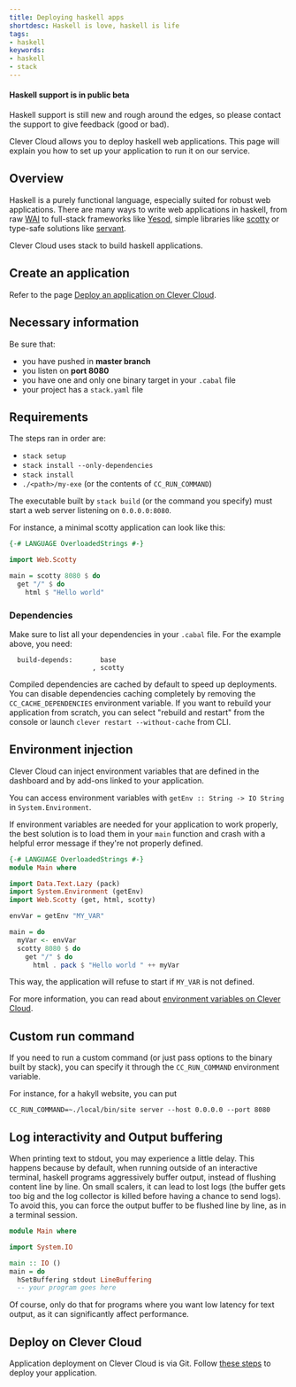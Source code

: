 ```yaml
---
title: Deploying haskell apps
shortdesc: Haskell is love, haskell is life
tags:
- haskell
keywords:
- haskell
- stack
---
```


<div class="panel panel-warning">
  <div class="panel-heading">
     <h4>Haskell support is in public beta</h4>
  </div>
  <div class="panel-body">
    Haskell support is still new and rough around the edges, so please contact
the support to give feedback (good or bad).
  </div>
</div>

Clever Cloud allows you to deploy haskell web applications. This page will explain
you how to set up your application to run it on our service.

## Overview

Haskell is a purely functional language, especially suited for robust web
applications. There are many ways to write web applications in haskell, from
raw [WAI](https://hackage.haskell.org/package/wai) to full-stack frameworks
like [Yesod](http://www.yesodweb.com/), simple libraries like
[scotty](https://hackage.haskell.org/package/scotty) or
type-safe solutions like [servant](https://haskell-servant.github.io/).

Clever Cloud uses stack to build haskell applications.

## Create an application

Refer to the page [Deploy an application on Clever Cloud](/doc/clever-cloud-overview/add-application/).

## Necessary information

Be sure that:

* you have pushed in <b>master branch</b>
* you listen on <b>port 8080</b>
* you have one and only one binary target in your `.cabal` file
* your project has a `stack.yaml` file

## Requirements

The steps ran in order are:

 - `stack setup`
 - `stack install --only-dependencies`
 - `stack install`
 - `./<path>/my-exe` (or the contents of `CC_RUN_COMMAND`)

The executable built by `stack build` (or the command you specify) must start a
web server listening on `0.0.0.0:8080`.

For instance, a minimal scotty application can look like this:

```haskell
{-# LANGUAGE OverloadedStrings #-}

import Web.Scotty

main = scotty 8080 $ do
  get "/" $ do
    html $ "Hello world"
```

### Dependencies

Make sure to list all your dependencies in your `.cabal` file. For the example
above, you need:

```
  build-depends:       base
                     , scotty
```

Compiled dependencies are cached by default to speed up deployments. You can
disable dependencies caching completely by removing the `CC_CACHE_DEPENDENCIES`
environment variable. If you want to rebuild your application from scratch,
you can select "rebuild and restart" from the console or launch `clever
restart --without-cache` from CLI.

## Environment injection

Clever Cloud can inject environment variables that are defined in the
dashboard and by add-ons linked to your application.

You can access environment variables with `getEnv :: String -> IO String` in
`System.Environment`.

If environment variables are needed for your application to work properly, the
best solution is to load them in your `main` function and crash with a helpful
error message if they're not properly defined.

```haskell
{-# LANGUAGE OverloadedStrings #-}
module Main where

import Data.Text.Lazy (pack)
import System.Environment (getEnv)
import Web.Scotty (get, html, scotty)

envVar = getEnv "MY_VAR"

main = do
  myVar <- envVar
  scotty 8080 $ do
    get "/" $ do
      html . pack $ "Hello world " ++ myVar
```

This way, the application will refuse to start if `MY_VAR` is not defined.

For more information, you can read about [environment variables on Clever
Cloud](/doc/admin-console/environment-variables/).

## Custom run command

If you need to run a custom command (or just pass options to the binary built
by stack), you can specify it through the `CC_RUN_COMMAND` environment variable.

For instance, for a hakyll website, you can put

```
CC_RUN_COMMAND=~./local/bin/site server --host 0.0.0.0 --port 8080
```

## Log interactivity and Output buffering

When printing text to stdout, you may experience a little delay. This happens
because by default, when running outside of an interactive terminal, haskell
programs aggressively buffer output, instead of flushing content line by line.
On small scalers, it can lead to lost logs (the buffer gets too big and the log
collector is killed before having a chance to send logs). To avoid this, you can
force the output buffer to be flushed line by line, as in a terminal session.

```haskell
module Main where

import System.IO

main :: IO ()
main = do
  hSetBuffering stdout LineBuffering
  -- your program goes here
```

Of course, only do that for programs where you want low latency for
text output, as it can significantly affect performance.

## Deploy on Clever Cloud

Application deployment on Clever Cloud is via Git. Follow [these
steps](/doc/clever-cloud-overview/add-application/) to deploy your
application.

